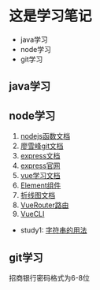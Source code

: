 # 这是学习笔记
* java学习
* node学习
* git学习


## java学习

## node学习
1. [nodejs函数文档](https://developer.mozilla.org/zh-CN/docs/Web/JavaScript/Reference/Global_Objects/Array)
2. [廖雪峰git文档](https://www.liaoxuefeng.com/wiki/896043488029600/896827951938304)  
3. [express文档](https://www.cnblogs.com/mq0036/p/5243312.html)  
4. [express官网](https://expressjs.com/zh-cn/)
5. [vue学习文档](https://cn.vuejs.org/v2/guide/)
6. [Element组件](https://element.eleme.cn/#/zh-CN/component/input)
7. [折线图文档](https://echarts.apache.org/examples/zh/index.html)
8. [VueRouter路由](https://router.vuejs.org/zh/installation.html)
9. [VueCLI](https://cli.vuejs.org/zh/guide/)

* study1: [字符串的用法](https://github.com/mohui/nodeStudy/blob/master/nodeJs/nodeSring/string-002-time.md)

## git学习
招商银行密码格式为6-8位